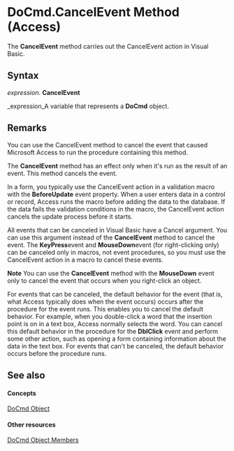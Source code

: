 
# DoCmd.CancelEvent Method (Access)

The  **CancelEvent** method carries out the CancelEvent action in Visual Basic.


## Syntax

 _expression_. **CancelEvent**

 _expression_A variable that represents a  **DoCmd** object.


## Remarks

You can use the CancelEvent method to cancel the event that caused Microsoft Access to run the procedure containing this method. 

The  **CancelEvent** method has an effect only when it's run as the result of an event. This method cancels the event.

In a form, you typically use the CancelEvent action in a validation macro with the  **BeforeUpdate** event property. When a user enters data in a control or record, Access runs the macro before adding the data to the database. If the data fails the validation conditions in the macro, the CancelEvent action cancels the update process before it starts.

All events that can be canceled in Visual Basic have a Cancel argument. You can use this argument instead of the  **CancelEvent** method to cancel the event. The **KeyPress**event and  **MouseDown**event (for right-clicking only) can be canceled only in macros, not event procedures, so you must use the CancelEvent action in a macro to cancel these events.


 **Note**  You can use the  **CancelEvent** method with the **MouseDown** event only to cancel the event that occurs when you right-click an object.

For events that can be canceled, the default behavior for the event (that is, what Access typically does when the event occurs) occurs after the procedure for the event runs. This enables you to cancel the default behavior. For example, when you double-click a word that the insertion point is on in a text box, Access normally selects the word. You can cancel this default behavior in the procedure for the  **DblClick** event and perform some other action, such as opening a form containing information about the data in the text box. For events that can't be canceled, the default behavior occurs before the procedure runs.


## See also


#### Concepts


 [DoCmd Object](3ce44cca-9979-0a1e-9787-079a52ce528f.md)
#### Other resources


 [DoCmd Object Members](3e7ade9e-86e4-0751-188b-5d31c9101651.md)
